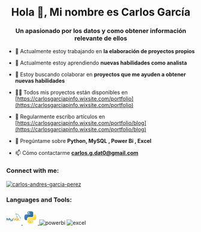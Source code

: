 <h1 align="center">Hola 👋, Mi nombre es Carlos García</h1>
<h3 align="center">Un apasionado por los datos y como obtener información relevante de ellos</h3>

- 🔭 Actualmente estoy trabajando en **la elaboración de proyectos propios**

- 🌱 Actualmente estoy aprendiendo **nuevas habilidades como analista**

- 👯 Estoy buscando colaborar en **proyectos que me ayuden a obtener nuevas habilidades**

- 👨‍💻 Todos mis proyectos están disponibles en [https://carlosgarciapinfo.wixsite.com/portfolio](https://carlosgarciapinfo.wixsite.com/portfolio)

- 📝 Regularmente escribo artículos en [https://carlosgarciapinfo.wixsite.com/portfolio/blog](https://carlosgarciapinfo.wixsite.com/portfolio/blog)

- 💬 Pregúntame sobre **Python, MySQL , Power Bi , Excel**

- 📫 Cómo contactarme **carlos.g.dat0@gmail.com**

<h3 align="left">Connect with me:</h3>
<p align="left">
<a href="https://linkedin.com/in/carlos-andres-garcia-perez" target="blank"><img align="center" src="https://raw.githubusercontent.com/rahuldkjain/github-profile-readme-generator/master/src/images/icons/Social/linked-in-alt.svg" alt="carlos-andres-garcia-perez" height="30" width="40" /></a>
</p>

<h3 align="left">Languages and Tools:</h3>
<p align="left"> <a href="https://www.mysql.com/" target="_blank" rel="noreferrer"> <img src="https://raw.githubusercontent.com/devicons/devicon/master/icons/mysql/mysql-original-wordmark.svg" alt="mysql" width="40" height="40"/> </a> <a href="https://www.python.org" target="_blank" rel="noreferrer"> <img src="https://raw.githubusercontent.com/devicons/devicon/master/icons/python/python-original.svg" alt="python" width="40" height="40"/> </a> <img src="https://raw.githubusercontent.com/devicons/devicon/master/icons/powerbi/powerbi-original.svg" alt="powerbi" width="40" height="40"/> <img src="https://raw.githubusercontent.com/devicons/devicon/master/icons/excel/excel-original.svg" alt="excel" width="40" height="40"/> </p>
